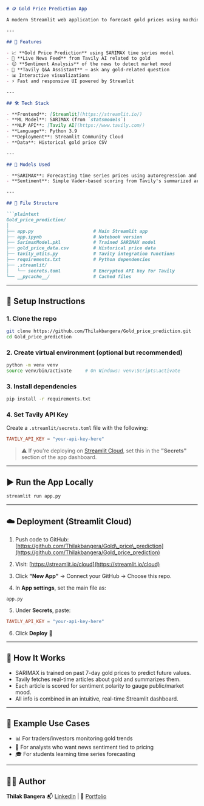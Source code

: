 ````markdown
# 🪙 Gold Price Prediction App

A modern Streamlit web application to forecast gold prices using machine learning and visualize real-time market sentiment. It also integrates **Tavily AI** to enhance predictions with relevant news and sentiment analysis.

---

## 🚀 Features

- 📈 **Gold Price Prediction** using SARIMAX time series model
- 📰 **Live News Feed** from Tavily AI related to gold
- 😊 **Sentiment Analysis** of the news to detect market mood
- 🤖 **Tavily Q&A Assistant** – ask any gold-related question
- 📊 Interactive visualizations
- ⚡ Fast and responsive UI powered by Streamlit

---

## 🛠️ Tech Stack

- **Frontend**: [Streamlit](https://streamlit.io/)
- **ML Model**: SARIMAX (from `statsmodels`)
- **NLP API**: [Tavily AI](https://www.tavily.com/)
- **Language**: Python 3.9
- **Deployment**: Streamlit Community Cloud
- **Data**: Historical gold price CSV

---

## 🧠 Models Used

- **SARIMAX**: Forecasting time series prices using autoregression and moving averages.
- **Sentiment**: Simple Vader-based scoring from Tavily's summarized articles.

---

## 📁 File Structure

```plaintext
Gold_price_prediction/
│
├── app.py                      # Main Streamlit app
├── app.ipynb                   # Notebook version
├── SarimaxModel.pkl            # Trained SARIMAX model
├── gold_price_data.csv         # Historical price data
├── tavily_utils.py             # Tavily integration functions
├── requirements.txt            # Python dependencies
├── .streamlit/
│   └── secrets.toml            # Encrypted API key for Tavily
└── __pycache__/                # Cached files
````

---

## 🧪 Setup Instructions

### 1. Clone the repo

```bash
git clone https://github.com/Thilakbangera/Gold_price_prediction.git
cd Gold_price_prediction
```

### 2. Create virtual environment (optional but recommended)

```bash
python -m venv venv
source venv/bin/activate     # On Windows: venv\Scripts\activate
```

### 3. Install dependencies

```bash
pip install -r requirements.txt
```

### 4. Set Tavily API Key

Create a `.streamlit/secrets.toml` file with the following:

```toml
TAVILY_API_KEY = "your-api-key-here"
```

> ⚠️ If you're deploying on [Streamlit Cloud](https://streamlit.io/cloud), set this in the **"Secrets"** section of the app dashboard.

---

## ▶️ Run the App Locally

```bash
streamlit run app.py
```

---

## ☁️ Deployment (Streamlit Cloud)

1. Push code to GitHub:
   [https://github.com/Thilakbangera/Gold\_price\_prediction](https://github.com/Thilakbangera/Gold_price_prediction)

2. Visit: [https://streamlit.io/cloud](https://streamlit.io/cloud)

3. Click **“New App”** → Connect your GitHub → Choose this repo.

4. In **App settings**, set the main file as:

```
app.py
```

5. Under **Secrets**, paste:

```toml
TAVILY_API_KEY = "your-api-key-here"
```

6. Click **Deploy** 🚀

---

## 🧠 How It Works

* SARIMAX is trained on past 7-day gold prices to predict future values.
* Tavily fetches real-time articles about gold and summarizes them.
* Each article is scored for sentiment polarity to gauge public/market mood.
* All info is combined in an intuitive, real-time Streamlit dashboard.

---

## 📌 Example Use Cases

* 📊 For traders/investors monitoring gold trends
* 📰 For analysts who want news sentiment tied to pricing
* 🎓 For students learning time series forecasting

---

## 👨‍💻 Author

**Thilak Bangera**
📬 [LinkedIn](https://www.linkedin.com/in/thilakbangera) | 📁 [Portfolio](https://github.com/Thilakbangera)
